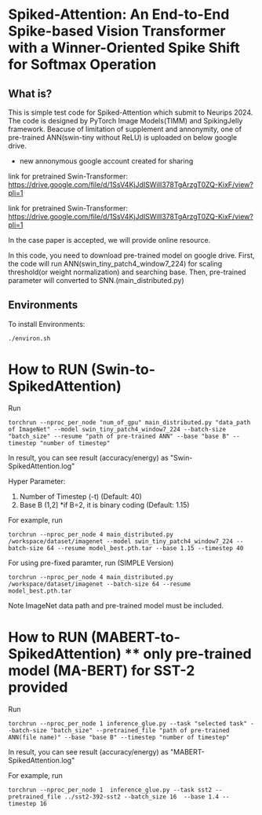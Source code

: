 # Spiked-Attention: An End-to-End Spike-based Vision Transformer with a Winner-Oriented Spike Shift for Softmax Operation
## What is?
This is simple test code for Spiked-Attention which submit to Neurips 2024.
The code is designed by PyTorch Image Models(TIMM) and SpikingJelly framework.
Beacuse of limitation of supplement and annonymity, one of pre-trained ANN(swin-tiny without ReLU) is uploaded on below google drive. 
* new annonymous google account created for sharing 

link for pretrained Swin-Transformer: https://drive.google.com/file/d/1SsV4KjJdISWiII378TgArzgT0ZQ-KixF/view?pli=1

link for pretrained Swin-Transformer: https://drive.google.com/file/d/1SsV4KjJdISWiII378TgArzgT0ZQ-KixF/view?pli=1

In the case paper is accepted, we will provide online resource.

In this code, you need to download pre-trained model on google drive.
First, the code will run ANN(swin_tiny_patch4_window7_224) for scaling threshold(or weight normalization) and searching base.
Then, pre-trained parameter will converted to SNN.(main_distributed.py)

## Environments
To install Environments:

```
./environ.sh
```


# How to RUN (Swin-to-SpikedAttention)


Run
```
torchrun --nproc_per_node "num_of_gpu" main_distributed.py "data_path of ImageNet" --model swin_tiny_patch4_window7_224 --batch-size "batch_size" --resume "path of pre-trained ANN" --base "base B" --timestep "number of timestep"
```

In result, you can see result (accuracy/energy) as "Swin-SpikedAttention.log"

Hyper Parameter:
1. Number of Timestep (-t)   (Default: 40)
2. Base B (1,2] *if B=2, it is binary coding (Default: 1.15)


For example, run
```
torchrun --nproc_per_node 4 main_distributed.py /workspace/dataset/imagenet --model swin_tiny_patch4_window7_224 --batch-size 64 --resume model_best.pth.tar --base 1.15 --timestep 40
```

For using pre-fixed paramter, run (SIMPLE Version)
```
torchrun --nproc_per_node 4 main_distributed.py /workspace/dataset/imagenet --batch-size 64 --resume model_best.pth.tar 
```
Note ImageNet data path and pre-trained model must be included.

# How to RUN (MABERT-to-SpikedAttention) ** only pre-trained model (MA-BERT) for SST-2 provided
Run
```
torchrun --nproc_per_node 1 inference_glue.py --task "selected task" --batch-size "batch_size" --pretrained_file "path of pre-trained ANN(file name)" --base "base B" --timestep "number of timestep"
```
In result, you can see result (accuracy/energy) as "MABERT-SpikedAttention.log"

For example, run
```
torchrun --nproc_per_node 1  inference_glue.py --task sst2 --pretrained_file ../sst2-392-sst2 --batch_size 16  --base 1.4 --timestep 16
```

 

